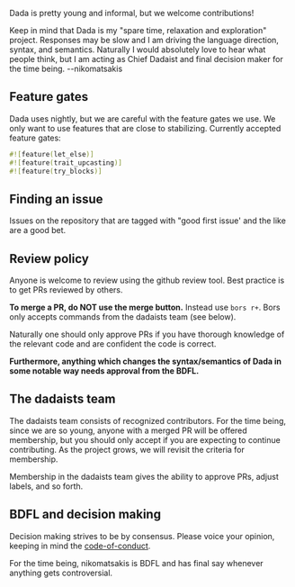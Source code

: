 Dada is pretty young and informal, but we welcome contributions! 

Keep in mind that Dada is my "spare time, relaxation and exploration" project. Responses may be slow and I am driving the language direction, syntax, and semantics. Naturally I would absolutely love to hear what people think, but I am acting as Chief Dadaist and final decision maker for the time being. --nikomatsakis

## Feature gates

Dada uses nightly, but we are careful with the feature gates we use. We only want to use features
that are close to stabilizing. Currently accepted feature gates:

```rust
#![feature(let_else)]
#![feature(trait_upcasting)]
#![feature(try_blocks)]
```

## Finding an issue

Issues on the repository that are tagged with "good first issue' and the like are a good bet.

## Review policy

Anyone is welcome to review using the github review tool. Best practice is to get PRs reviewed by others.

**To merge a PR, do NOT use the merge button.** Instead use `bors r+`. Bors only accepts commands from the dadaists team (see below).

Naturally one should only approve PRs if you have thorough knowledge of the relevant code and are confident the code is correct.

**Furthermore, anything which changes the syntax/semantics of Dada in some notable way needs approval from the BDFL.**

## The dadaists team

The dadaists team consists of recognized contributors. For the time being, since we are so young, anyone with a merged PR will be offered membership, but you should only accept if you are expecting to continue contributing.  As the project grows, we will revisit the criteria for membership.

Membership in the dadaists team gives the ability to approve PRs, adjust labels, and so forth.

## BDFL and decision making

Decision making strives to be by consensus. Please voice your opinion, keeping in mind the [code-of-conduct].

[code-of-conduct]: CODE_OF_CONDUCT.md

For the time being, nikomatsakis is BDFL and has final say whenever anything gets controversial.
